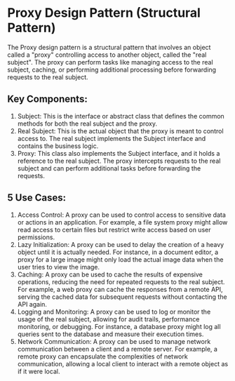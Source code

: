 # Proxy Design Pattern (Structural Pattern)
The Proxy design pattern is a structural pattern that involves an object called a "proxy" controlling access to another object, called the "real subject". The proxy can perform tasks like managing access to the real subject, caching, or performing additional processing before forwarding requests to the real subject.

## Key Components:
1. Subject: This is the interface or abstract class that defines the common methods for both the real subject and the proxy.
2. Real Subject: This is the actual object that the proxy is meant to control access to. The real subject implements the Subject interface and contains the business logic.
3. Proxy: This class also implements the Subject interface, and it holds a reference to the real subject. The proxy intercepts requests to the real subject and can perform additional tasks before forwarding the requests.

## 5 Use Cases:
1. Access Control: A proxy can be used to control access to sensitive data or actions in an application. For example, a file system proxy might allow read access to certain files but restrict write access based on user permissions.
2. Lazy Initialization: A proxy can be used to delay the creation of a heavy object until it is actually needed. For instance, in a document editor, a proxy for a large image might only load the actual image data when the user tries to view the image.
3. Caching: A proxy can be used to cache the results of expensive operations, reducing the need for repeated requests to the real subject. For example, a web proxy can cache the responses from a remote API, serving the cached data for subsequent requests without contacting the API again.
4. Logging and Monitoring: A proxy can be used to log or monitor the usage of the real subject, allowing for audit trails, performance monitoring, or debugging. For instance, a database proxy might log all queries sent to the database and measure their execution times.
5. Network Communication: A proxy can be used to manage network communication between a client and a remote server. For example, a remote proxy can encapsulate the complexities of network communication, allowing a local client to interact with a remote object as if it were local.